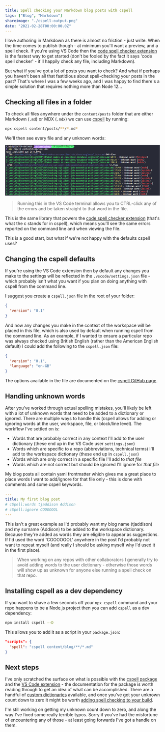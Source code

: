 ```yaml
---
title: Spell checking your Markdown blog posts with cspell
tags: ["Blog", "Markdown"]
shareimage: "./cspell-output.png"
date: "2021-02-28T00:00:00.0Z"
---
```


I love authoring in Markdown as there is almost no friction - just write. When the time comes to publish though - at minimum you'll want a preview, and a spell check. If you're using VS Code then the [code spell checker extension] is the fastest way to get started (don't be fooled by the fact it says 'code spell checker' - it'll happily check any file, including Markdown).

But what if you've got a lot of posts you want to check? And what if perhaps you haven't been all that fastidious about spell-checking your posts in the past? That's where I was a few weeks ago, and I was happy to find there's a simple solution that requires nothing more than Node 12...

## Checking all files in a folder

To check all files anywhere under the `content/posts` folder that are either Markdown (`.md`) or MDX (`.mdx`) we can use [cspell] by running:

```bash
npx cspell content/posts/**/*.md*
```

We'll then see every file and any unknown words:

![cspell command line output](./cspell-output.png)

> Running this in the VS Code terminal allows you to CTRL-click any of the errors and be taken straight to that word in the file.

This is the same library that powers the [code spell checker extension] (that's what the c stands for in cspell), which means you'll see the same errors reported on the command line and when viewing the file.

This is a good start, but what if we're not happy with the defaults cspell uses?

## Changing the cspell defaults

If you're using the VS Code extension then by default any changes you make to the settings will be reflected in the `.vscode/settings.json` file - which probably isn't what you want if you plan on doing anything with cspell from the command line.

I suggest you create a `cspell.json` file in the root of your folder:

```json
{
  "version": "0.1"
}
```

And now any changes you make in the context of the workspace will be placed in this file, which is also used by default when running cspell from the command line. As an example, if I wanted to ensure a particular repo was always checked using British English (rather than the American English default) I could add the following to the `cspell.json` file:

```json
{
  "version": "0.1",
  "language": "en-GB"
}
```

The options available in the file are documented on the [cspell GitHub page][cspell].

## Handling unknown words

After you've worked through actual spelling mistakes, you'll likely be left with a lot of unknown words that need to be added to a dictionary or ignored. There are multiple ways to handle this (cspell allows for adding or ignoring words at the user, workspace, file, or block/line level). The workflow I've settled on is:

- Words that are probably correct in any context I'll add to the user dictionary (these end up in the VS Code user `settings.json`)
- Words which are specific to a repo (abbreviations, technical terms) I'll add to the workspace dictionary (these end up in `cspell.json`)
- Words which are only correct in a specific file I'll add to _that file_
- Words which are not correct but should be ignored I'll ignore for _that file_

My blog posts all contain yaml frontmatter which gives me a great place to place words I want to add/ignore for that file only - this is done with comments and some cspell keywords.

```yaml
---
title: My first blog post
# cSpell:words tjaddison Addison
# cSpell:ignore COOOOOOL
---

```

This isn't a great example as I'd probably want my blog name (tjaddison) and my surname (Addison) to be added to the workspace dictionary. Because they're added as words they are eligible to appear as suggestions. If I'd used the word 'COOOOOOL' anywhere in the post I'd probably not want to repeat myself (and really I should be asking myself why I'd used it in the first place).

> When working on any repos with other collaborators I generally try to avoid adding words to the user dictionary - otherwise those words will show up as unknown for anyone else running a spell check on that repo.

## Installing cspell as a dev dependency

If you want to shave a few seconds off your `npx cspell` command and your repo happens to be a Node.js project then you can add `cspell` as a dev dependency:

```bash
npm install cspell --D
```

This allows you to add it as a script in your `package.json`:

```json
"scripts": {
  "spell": "cspell content/blog/**/*.md"
}
```

## Next steps

I've only scratched the surface on what is possible with the [cspell package][cspell] and the [VS Code extension][code spell checker extension] - the documentation for the package is worth reading through to get an idea of what can be accomplished. There are a handful of [custom dictionaries] available, and once you've got your unknown count down to zero it might be worth [adding spell checking to your build].

I'm still working on getting my unknown count down to zero, and along the way I've fixed some really terrible typos. Sorry if you've had the misfortune of encountering any of those - at least going forwards I've got a handle on them.

[code spell checker extension]: https://marketplace.visualstudio.com/items?itemName=streetsidesoftware.code-spell-checker
[cspell]: https://github.com/streetsidesoftware/cspell/tree/master/packages/cspell
[custom dictionaries]: https://github.com/streetsidesoftware/cspell-dicts
[adding spell checking to your build]: https://seankilleen.com/2021/01/adding-spell-checking-to-my-blogs-build-process-with-github-actions-and-cspell/
